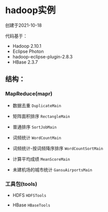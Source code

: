 # hadoop实例

创建于2021-10-18

代码基于：

- Hadoop 2.10.1
- Eclipse Photon
- hadoop-eclipse-plugin-2.8.3
- HBase 2.3.7



## 结构：

### MapReduce(mapr)

- 数据去重 `DuplicateMain`  

- 矩阵面积排序 `RectangleMain`

- 普通排序 `SortJobMain`

- 词频统计 `WordCountMain`

- 词频统计-按词频降序排序 `WordCountSortMain`

- 计算平均成绩 `MeanScoreMain`

- 未建机场的城市统计 `GansuAirportsMain`


### 工具包(tools)

- HDFS `HDFSTools`  

- HBase `HBaseTools`
